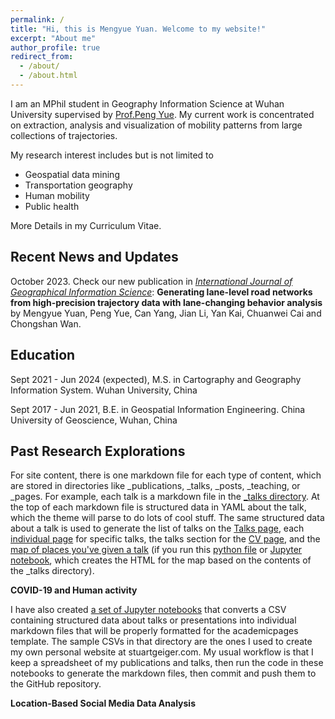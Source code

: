 ```yaml
---
permalink: /
title: "Hi, this is Mengyue Yuan. Welcome to my website!"
excerpt: "About me"
author_profile: true
redirect_from: 
  - /about/
  - /about.html
---
```


I am an MPhil student in Geography Information Science at Wuhan University supervised by [Prof.Peng Yue](http://geos.whu.edu.cn/peng.html). My current work is concentrated on extraction, analysis and visualization of mobility patterns from large collections of trajectories.

My research interest includes but is not limited to

- Geospatial data mining
- Transportation geography
- Human mobility
- Public health

More Details in my Curriculum Vitae.

Recent News and Updates
------
October 2023. Check our new publication in [*International Journal of Geographical Information Science*](https://www.tandfonline.com/journals/tgis20): **Generating lane-level road networks from high-precision trajectory data with lane-changing behavior analysis**  by Mengyue Yuan, Peng Yue, Can Yang, Jian Li, Yan Kai, Chuanwei Cai and Chongshan Wan.

Education
------
Sept 2021 - Jun 2024 (expected), M.S. in Cartography and Geography Information System. Wuhan University, China

Sept 2017 - Jun 2021, B.E. in Geospatial Information Engineering. China University of Geoscience, Wuhan, China

Past Research Explorations
------
For site content, there is one markdown file for each type of content, which are stored in directories like _publications, _talks, _posts, _teaching, or _pages. For example, each talk is a markdown file in the [_talks directory](https://github.com/academicpages/academicpages.github.io/tree/master/_talks). At the top of each markdown file is structured data in YAML about the talk, which the theme will parse to do lots of cool stuff. The same structured data about a talk is used to generate the list of talks on the [Talks page](https://academicpages.github.io/talks), each [individual page](https://academicpages.github.io/talks/2012-03-01-talk-1) for specific talks, the talks section for the [CV page](https://academicpages.github.io/cv), and the [map of places you've given a talk](https://academicpages.github.io/talkmap.html) (if you run this [python file](https://github.com/academicpages/academicpages.github.io/blob/master/talkmap.py) or [Jupyter notebook](https://github.com/academicpages/academicpages.github.io/blob/master/talkmap.ipynb), which creates the HTML for the map based on the contents of the _talks directory). 

**COVID-19 and Human activity**

I have also created [a set of Jupyter notebooks](https://www.mdpi.com/1660-4601/19/11/6523) that converts a CSV containing structured data about talks or presentations into individual markdown files that will be properly formatted for the academicpages template. The sample CSVs in that directory are the ones I used to create my own personal website at stuartgeiger.com. My usual workflow is that I keep a spreadsheet of my publications and talks, then run the code in these notebooks to generate the markdown files, then commit and push them to the GitHub repository.



**Location-Based Social Media Data Analysis**


